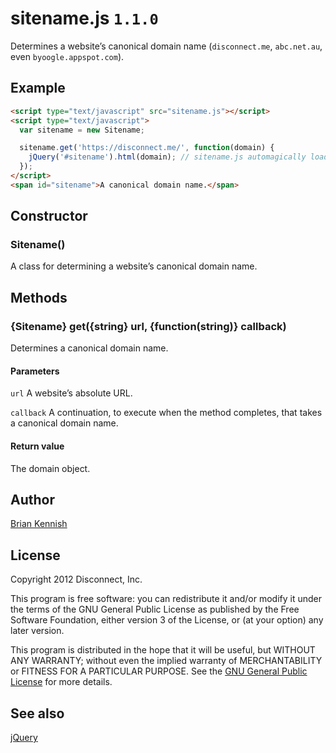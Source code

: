 # sitename.js `1.1.0`

Determines a website’s canonical domain name (`disconnect.me`, `abc.net.au`,
even `byoogle.appspot.com`).

## Example

```html
<script type="text/javascript" src="sitename.js"></script>
<script type="text/javascript">
  var sitename = new Sitename;

  sitename.get('https://disconnect.me/', function(domain) {
    jQuery('#sitename').html(domain); // sitename.js automagically loads jQuery.
  });
</script>
<span id="sitename">A canonical domain name.</span>
```

## Constructor

### Sitename()

A class for determining a website’s canonical domain name.

## Methods

### {Sitename} get({string} url, {function(string)} callback)

Determines a canonical domain name.

#### Parameters

`url`      A website’s absolute URL.

`callback` A continuation, to execute when the method completes, that takes a
           canonical domain name.

#### Return value

The domain object.

## Author

[Brian Kennish](https://github.com/byoogle)

## License

Copyright 2012 Disconnect, Inc.

This program is free software: you can redistribute it and/or modify it under
the terms of the GNU General Public License as published by the Free Software
Foundation, either version 3 of the License, or (at your option) any later
version.

This program is distributed in the hope that it will be useful, but WITHOUT ANY
WARRANTY; without even the implied warranty of MERCHANTABILITY or FITNESS FOR A
PARTICULAR PURPOSE. See the
[GNU General Public License](https://www.gnu.org/licenses/gpl.html) for more
details.

## See also

[jQuery](https://github.com/jquery/jquery)
